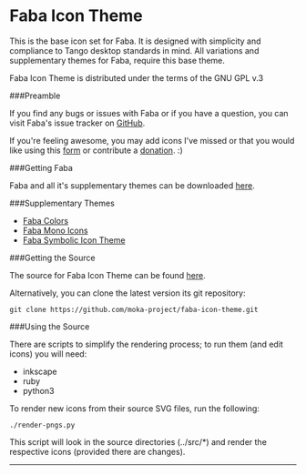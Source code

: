 Faba Icon Theme
===============

This is the base icon set for Faba. It is designed with simplicity and compliance to Tango desktop standards in mind. All variations and supplementary themes for Faba, require this base theme.

Faba Icon Theme is distributed under the terms of the GNU GPL v.3

###Preamble

If you find any bugs or issues with Faba or if you have a question, you can visit Faba's issue tracker on [GitHub](https://github.com/moka-project/faba-icon-theme/issues).

If you're feeling awesome, you may add icons I've missed or that you would like using this [form](http://mokaproject.com/requests) or contribute a [donation](http://www.mokaproject.com/#donate/ "Donate"). :)

###Getting Faba

Faba and all it's supplementary themes can be downloaded [here](http://mokaproject.com/faba-icon-theme/download).

###Supplementary Themes 

 * [Faba Colors](https://github.com/moka-project/faba-colors)
 * [Faba Mono Icons](https://github.com/moka-project/faba-mono-icons)
 * [Faba Symbolic Icon Theme](https://github.com/moka-project/faba-icon-theme-symbolic)

###Getting the Source

The source for Faba Icon Theme can be found [here](https://github.com/moka-project/faba-icon-theme).

Alternatively, you can clone the latest version its git repository:

    git clone https://github.com/moka-project/faba-icon-theme.git

###Using the Source

There are scripts to simplify the rendering process; to run them (and edit icons) you will need:

 * inkscape
 * ruby
 * python3

To render new icons from their source SVG files, run the following:

    ./render-pngs.py

This script will look in the source directories (../src/*) and render the respective icons (provided there are changes).

-----------